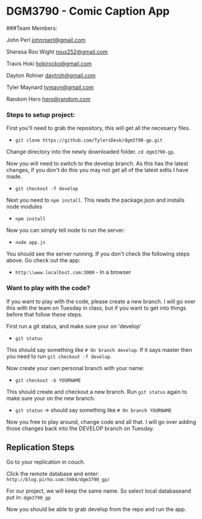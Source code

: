 # DGM3790 - Comic Caption App

###Team Members:

John Perl <johnrperl@gmail.com>

Sheresa Roo Wight <roux252@gmail.com>

Travis Hoki <hokirocko@gmail.com>

Dayton Rohner <daytroh@gmail.com>

Tyler Maynard <tymayn@gmail.com>

Random Hero <hero@random.com>

### Steps to setup project:

First you'll need to grab the repository, this will get all the necesarry files.
+ `git clone https://github.com/TylersDesk/dgm3790-gp.git`

Change directory into the newly downloaded folder. `cd dgm3790-gp`.

Now you will need to switch to the develop branch. As this has the latest changes, if you don't do this you may not get all of the latest edits I have made.

+ `git checkout -f develop`

Next you need to `npm install`. This reads the package.json and installs node modules

+ `npm install`

Now you can simply tell node to run the server:

+ `node app.js`

You should see the server running. If you don't check the following steps above. Go check out the app:

+ `http:\\www.localhost.com:3000` - In a browser

### Want to play with the code?

If you want to play with the code, please create a new branch. I will go over this with the team on Tuesday in class, but if you want to get into things before that follow these steps.


First run a git status, and make sure your on 'develop'

- `git status`

This should say something like `# On branch develop`. If it says master then you need to run `git checkout -f develop`.

Now create your own personal branch with your name:

- `git checkout -b YOURNAME`

This should create and checkout a new branch. Run `git status` again to make sure your on the new branch.

- `git status` -> should say something like `# On branch YOURNAME`

Now you free to play around, change code and all that. I will go over adding those changes back into the DEVELOP branch on Tuesday.

## Replication Steps

Go to your replication in couch.

Click the remote database and enter:
`http://blog.pirho.com:5984/dgm3790_gp/`

For our project, we will keep the same name. So select local databaseand put in:
`dgm3790_gp`

Now you should be able to grab develop from the repo and run the app.